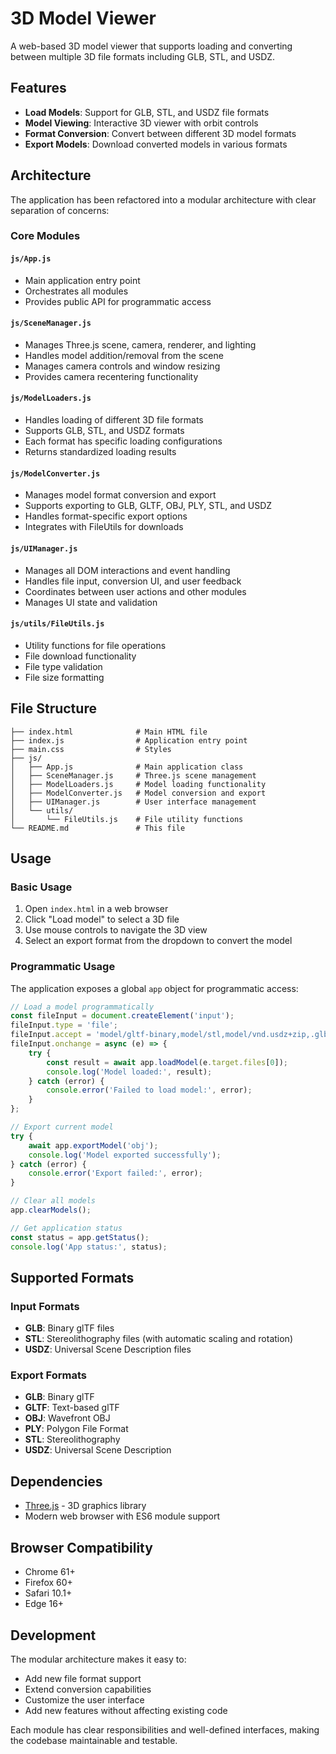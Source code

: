 # 3D Model Viewer

A web-based 3D model viewer that supports loading and converting between multiple 3D file formats including GLB, STL, and USDZ.

## Features

- **Load Models**: Support for GLB, STL, and USDZ file formats
- **Model Viewing**: Interactive 3D viewer with orbit controls
- **Format Conversion**: Convert between different 3D model formats
- **Export Models**: Download converted models in various formats

## Architecture

The application has been refactored into a modular architecture with clear separation of concerns:

### Core Modules

#### `js/App.js`
- Main application entry point
- Orchestrates all modules
- Provides public API for programmatic access

#### `js/SceneManager.js`
- Manages Three.js scene, camera, renderer, and lighting
- Handles model addition/removal from the scene
- Manages camera controls and window resizing
- Provides camera recentering functionality

#### `js/ModelLoaders.js`
- Handles loading of different 3D file formats
- Supports GLB, STL, and USDZ formats
- Each format has specific loading configurations
- Returns standardized loading results

#### `js/ModelConverter.js`
- Manages model format conversion and export
- Supports exporting to GLB, GLTF, OBJ, PLY, STL, and USDZ
- Handles format-specific export options
- Integrates with FileUtils for downloads

#### `js/UIManager.js`
- Manages all DOM interactions and event handling
- Handles file input, conversion UI, and user feedback
- Coordinates between user actions and other modules
- Manages UI state and validation

#### `js/utils/FileUtils.js`
- Utility functions for file operations
- File download functionality
- File type validation
- File size formatting

## File Structure

```
├── index.html              # Main HTML file
├── index.js                # Application entry point
├── main.css                # Styles
├── js/
│   ├── App.js              # Main application class
│   ├── SceneManager.js     # Three.js scene management
│   ├── ModelLoaders.js     # Model loading functionality
│   ├── ModelConverter.js   # Model conversion and export
│   ├── UIManager.js        # User interface management
│   └── utils/
│       └── FileUtils.js    # File utility functions
└── README.md               # This file
```

## Usage

### Basic Usage
1. Open `index.html` in a web browser
2. Click "Load model" to select a 3D file
3. Use mouse controls to navigate the 3D view
4. Select an export format from the dropdown to convert the model

### Programmatic Usage
The application exposes a global `app` object for programmatic access:

```javascript
// Load a model programmatically
const fileInput = document.createElement('input');
fileInput.type = 'file';
fileInput.accept = 'model/gltf-binary,model/stl,model/vnd.usdz+zip,.glb,.stl,.usdz';
fileInput.onchange = async (e) => {
    try {
        const result = await app.loadModel(e.target.files[0]);
        console.log('Model loaded:', result);
    } catch (error) {
        console.error('Failed to load model:', error);
    }
};

// Export current model
try {
    await app.exportModel('obj');
    console.log('Model exported successfully');
} catch (error) {
    console.error('Export failed:', error);
}

// Clear all models
app.clearModels();

// Get application status
const status = app.getStatus();
console.log('App status:', status);
```

## Supported Formats

### Input Formats
- **GLB**: Binary glTF files
- **STL**: Stereolithography files (with automatic scaling and rotation)
- **USDZ**: Universal Scene Description files

### Export Formats
- **GLB**: Binary glTF
- **GLTF**: Text-based glTF
- **OBJ**: Wavefront OBJ
- **PLY**: Polygon File Format
- **STL**: Stereolithography
- **USDZ**: Universal Scene Description

## Dependencies

- [Three.js](https://threejs.org/) - 3D graphics library
- Modern web browser with ES6 module support

## Browser Compatibility

- Chrome 61+
- Firefox 60+
- Safari 10.1+
- Edge 16+

## Development

The modular architecture makes it easy to:
- Add new file format support
- Extend conversion capabilities
- Customize the user interface
- Add new features without affecting existing code

Each module has clear responsibilities and well-defined interfaces, making the codebase maintainable and testable.